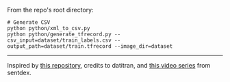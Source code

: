 From the repo's root directory:
```
# Generate CSV
python python/xml_to_csv.py
python python/generate_tfrecord.py --csv_input=dataset/train_labels.csv --output_path=dataset/train.tfrecord --image_dir=dataset
```

---

Inspired by [this repository](https://github.com/datitran/raccoon_dataset), credits to  datitran, and [this video series](https://www.youtube.com/watch?v=COlbP62-B-U) from sentdex.
